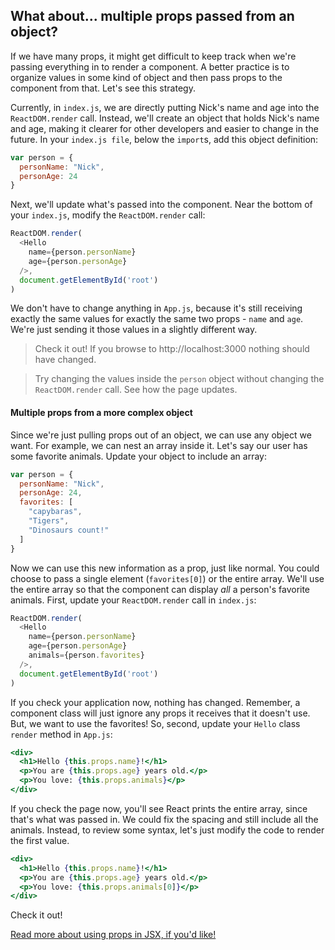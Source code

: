## What about... multiple props passed from an object?

If we have many props, it might get difficult to keep track when we're passing everything in to  render a component. A better practice is to organize values in some kind of object and then pass props to the component from that. Let's see this strategy.

Currently, in `index.js`, we are directly putting Nick's name and age into the `ReactDOM.render` call. Instead, we'll create an object that holds Nick's name and age, making it clearer for other developers and easier to change in the future. In your `index.js file`, below the `import`s, add this object definition:

``` js
var person = {
  personName: "Nick",
  personAge: 24
}
```

Next, we'll update what's passed into the component. Near the bottom of your `index.js`, modify the `ReactDOM.render` call:

``` js
ReactDOM.render(
  <Hello
    name={person.personName}
    age={person.personAge}
  />,
  document.getElementById('root')
)
```

We don't have to change anything in `App.js`, because it's still receiving exactly the same values for exactly the same two props - `name` and `age`. We're just sending it those values in a slightly different way.

> Check it out! If you browse to http://localhost:3000 nothing should have changed.

> Try changing the values inside the `person` object without changing the `ReactDOM.render` call. See how the page updates.


#### Multiple props from a more complex object

Since we're just pulling props out of an object, we can use any object we want. For example, we can nest an array inside it. Let's say our user has some favorite animals. Update your object to include an array:


``` js
var person = {
  personName: "Nick",
  personAge: 24,
  favorites: [
    "capybaras",
    "Tigers",
    "Dinosaurs count!"
  ]
}
```

Now we can use this new information as a prop, just like normal. You could choose to pass a single element (`favorites[0]`) or the entire array.  We'll use the entire array so that the component can display _all_ a person's favorite animals. First, update your `ReactDOM.render` call in `index.js`:


``` js
ReactDOM.render(
  <Hello
    name={person.personName}
    age={person.personAge}
    animals={person.favorites}
  />,
  document.getElementById('root')
)
```

If you check your application now, nothing has changed. Remember, a component class will just ignore any props it receives that it doesn't use. But, we want to use the favorites! So, second, update your `Hello` class `render` method in `App.js`:

```jsx
<div>
  <h1>Hello {this.props.name}!</h1>
  <p>You are {this.props.age} years old.</p>
  <p>You love: {this.props.animals}</p>
</div>
```

If you check the page now, you'll see React prints the entire array, since that's what was passed in. We could fix the spacing and still include all the animals.  Instead, to review some syntax, let's just modify the code to render the first value.

```jsx
<div>
  <h1>Hello {this.props.name}!</h1>
  <p>You are {this.props.age} years old.</p>
  <p>You love: {this.props.animals[0]}</p>
</div>
```

Check it out!

[Read more about using props in JSX, if you'd like!](https://facebook.github.io/react/docs/jsx-in-depth.html)
